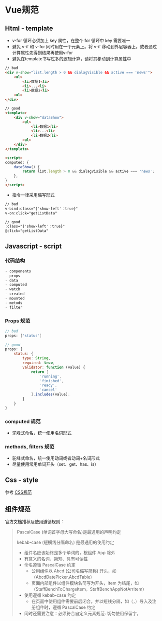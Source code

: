 # Vue规范

## Html - template

* v-for 循环必须加上 key 属性，在整个 for 循环中 key 需要唯一
* 避免 v-if 和 v-for 同时用在一个元素上。将 v-if 移动到外层容器上，或者通过计算属性先得到结果再使用v-for
* 避免在template书写过多的逻辑计算，请将其移动到计算属性中

```html
// bad
<div v-show="list.length > 0 && dialagVisible && active === 'news'">
    <ul>
        <li>数据1<li>
        <li>...<li>
        <li>数据2<li>
    <ul>
</div>

// good
<template>
    <div v-show="dataShow">
        <ul>
            <li>数据1<li>
            <li>...<li>
            <li>数据2<li>
        <ul>
    </div>
</template>

<script>
computed: {
    dataShow() {
        return list.length > 0 && dialagVisible && active === 'news';
    },
}
</script>
```

* 指令一律采用缩写形式

```html
// bad
v-bind:class="{'show-left'：true}"
v-on:click="getListData"

// good
:class="{'show-left'：true}"
@click="getListData"
```


## Javascript - script

### 代码结构

```javascript
- components
- props
- data
- computed
- watch
- created
- mounted
- metods
- filter
```

### Props 规范

```javascript
// bad 
props: ['status']
 
// good
props: {
    status: {
        type: String,
        required: true,
        validator: function (value) {
            return [
                'running',
                'finished',
                'ready',
                'cancel'
            ].includes(value);
        }
    }
}
```

### computed 规范

* 驼峰式命名，统一使用名词形式

### methods, filters 规范

* 驼峰式命名，统一使用动词或者动词+名词形式
* 尽量使用常用单词开头（set、get、has、is）

## Css - style

参考 [CSS规范](/css)

## 组件规范

官方文档推荐及使用遵循规则：

> PascalCase (单词首字母大写命名)是最通用的声明约定
>
> kebab-case (短横线分隔命名) 是最通用的使用约定
>
> * 组件名应该始终是多个单词的，根组件 App 除外
> * 有意义的名词、简短、具有可读性
> * 命名遵循 PascalCase 约定
>   * 公用组件以 Abcd (公司名缩写简称) 开头，如（AbcdDatePicker,AbcdTable）
>   * 页面内部组件以组件模块名简写为开头，Item 为结尾，如（StaffBenchToChargeItem，StaffBenchAppNotArrItem）
> * 使用遵循 kebab-case 约定
>   * 在页面中使用组件需要前后闭合，并以短线分隔，如（<abcd-date-picker></abcd-date-picker>，<abcd-table></abcd-table>）导入及注册组件时，遵循 PascalCase 约定
> * 同时还需要注意：必须符合自定义元素规范: 切勿使用保留字。